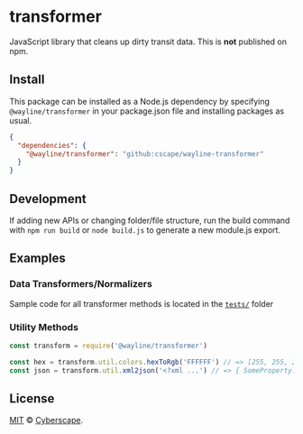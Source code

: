# transformer

JavaScript library that cleans up dirty transit data. This is **not** published on npm.

## Install

This package can be installed as a Node.js dependency by specifying `@wayline/transformer` in your package.json file and installing packages as usual.

```json
{
  "dependencies": {
    "@wayline/transformer": "github:cscape/wayline-transformer"
  }
}
```

## Development

If adding new APIs or changing folder/file structure, run the build command with `npm run build` or `node build.js` to generate a new module.js export.

## Examples

### Data Transformers/Normalizers

Sample code for all transformer methods is located in the [`tests/`](tests) folder

### Utility Methods

```javascript
const transform = require('@wayline/transformer')

const hex = transform.util.colors.hexToRgb('FFFFFF') // => [255, 255, 255]
const json = transform.util.xml2json('<?xml ...') // => { SomeProperty: ... }
```

## License

[MIT](LICENSE) © [Cyberscape](https://cyberscape.co/).
